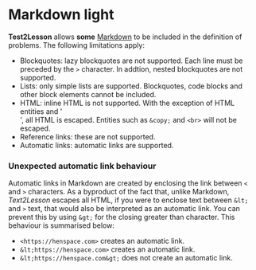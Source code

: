 # Markdown light

**Test2Lesson** allows **some**
[Markdown](https://daringfireball.net/projects/markdown/) to be included in the
definition of problems. The following limitations apply:

- Blockquotes: lazy blockquotes are not supported. Each line must be preceded by
  the `>` character. In addtion, nested blockquotes are not supported.
- Lists: only simple lists are supported. Blockquotes, code blocks and other
  block elements cannot be included.
- HTML: inline HTML is not supported. With the exception of HTML entities and
  '<br>', all HTML is escaped. Entities such as `&copy;` and `<br>` will not be
  escaped.
- Reference links: these are not supported.
- Automatic links: automatic links are supported.

### Unexpected automatic link behaviour

Automatic links in Markdown are created by enclosing the link between `<` and
`>` characters. As a byproduct of the fact that, unlike Markdown, _Text2Lesson_
escapes all HTML, if you were to enclose text between `&lt;` and `>` text, that
would also be interpreted as an automatic link. You can prevent this by using
`&gt;` for the closing greater than character. This behaviour is summarised
below:

- `<https://henspace.com>` creates an automatic link.
- `&lt;https://henspace.com>` creates an automatic link.
- `&lt;https://henspace.com&gt;` does not create an automatic link.
